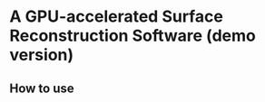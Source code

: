 A GPU-accelerated Surface Reconstruction Software (demo version)
====================================================================

How to use
-----------------------------------------------


